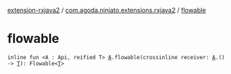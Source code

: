 [extension-rxjava2](../index.md) / [com.agoda.ninjato.extensions.rxjava2](index.md) / [flowable](./flowable.md)

# flowable

`inline fun <A : Api, reified T> `[`A`](flowable.md#A)`.flowable(crossinline receiver: `[`A`](flowable.md#A)`.() -> `[`T`](flowable.md#T)`): Flowable<`[`T`](flowable.md#T)`>`